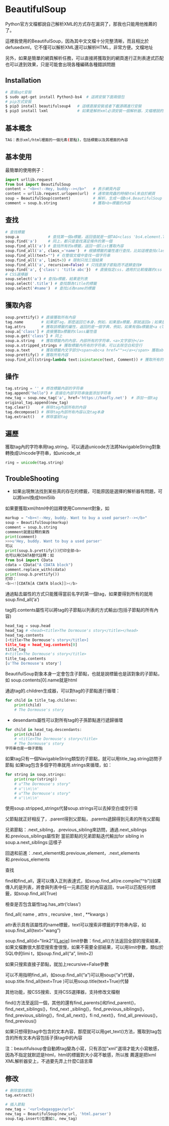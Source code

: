 # BeautifulSoup


Python官方文檔都說自己解析XML的方式存在漏洞了，那我也只能用他推薦的了。

這裡我使用的BeautifulSoup，因為其中文文檔十分完整清晰，而且相比於defusedxml，它不僅可以解析XML還可以解析HTML，非常方便。文檔地址

另外，如果是簡單的網頁解析任務，可以直接將獲取到的網頁進行正則表達式匹配也可以達到效果，只是可能會出現各種編碼各種錯誤問題



## Installation

```sh
# 直接apt安裝
$ sudo apt-get install Python3-bs4  # 這將安裝下面兩個包
# pip方式安裝
$ pip3 install beautifulsoup4   # 這樣直接安裝或者下載源碼進行安裝
$ pip3 install lxml             # 如果是解析xml必須安裝一個解析器，文檔裡說的那個解析器只有這個好安裝點，需要提前安裝好依賴，apt-get install libxml2-dev, libxslt1-dev, python-dev，還可以使用html.parser這個解析器，這個解析器不會自動添加body元素,CentOS用yum -y install python-devel gcc libxml2 libxml2-devel libxslt libxslt-devel
```

## 基本概念

```sh
TAG：表示xml/html裡面的一個元素(節點)，包括標籤以及其裡面的內容
```

## 基本使用
最簡單的使用例子：

```py
import urllib.request
from bs4 import BeautifulSoup
content = "<b><!--Hey, buddy--></b>"   # 表示網頁內容
content = urllib.request.urlopen(url)  # 通常做爬蟲的時候html來自於網頁
soup = BeautifulSoup(content)          # 解析，生成一個bs4.BeautifulSoup
comment = soup.b.string                # 獲取<b>標籤的內容
```


## 查找

```py
# 查找標籤
soup.a             # 查找第一個a標籤，返回值就是一個TAG<class 'bs4.element.Tag'>
soup.find('a')     # 同上，都只是查找滿足條件的第一個
soup.find_all('a') # 查找所有的a標籤，返回一個list獲取內容
soup.find_all('a', class_='name')  # 根據標籤的屬性進行查找，比如這裡查找class這個屬性為name的a標籤
soup.find_all(text="") # 在整個文檔中查找一個字符串
soup.find_all('a', limit=3) # 限制只找三個結果
soup.find_all('a', recursive=False) # 只找直接子節點而不遞歸查找#
soup.find('a', {'class': 'title abc'})	# 直接指定css，適用於比較複雜的css
# CSS選擇器
soup.select('a') # 查找a標籤，結果是列表
soup.select('.title') # 查找類為title的標籤
soup.select('#name')  # 查找id為name的標籤
```

## 獲取內容

```py
soup.prettify()	# 直接獲取所有內容
tag.name        # 如果是Tag，那麼返回它本身，例如，如果是a標籤，那就返回a；如果是soup對象，那麼返回[document]，返回值都是str類型
tag.attrs       # 獲取該標籤的屬性，返回的是一個字典，例如，如果有個a標籤是<a class="a" href="#"></a>那麼返回{'class': 'a', 'href': '#'}
soup.a['class'] # 直接獲取a標籤的class屬性值
soup.a.get('class'] # 同上
soup.a.string   # 獲取標籤內的內容，內部所有的字符串，<a>文字部分</a>
soup.a.stripped_strings	# 獲取標籤內所有的字符串，可以去除空白和空行
soup.a.text     # 獲取標籤內文字部分<span>abc<a href=""></a></span> 獲取abc
soup.prettify() # 獲取所有內容
soup.find_all(string=lambda text:isinstance(text, Comment))	# 獲取所有的註釋
```

## 操作

```py
tag.string = ''	# 修改標籤內部的字符串
tag.append("hello")	# 直接在內部字符串後面添加字符串
new_tag = soup.new_tag('a', href='https://haofly.net')	# 添加一個tag
original_tag.append(new_tag)
tag.clear()		# 移除tag內部所有的內容
tag.decompose()	# 移除tag內部所有內容以及tag本身
tag.extract()	# 移除當前tag
```

## 遍歷

獲取tag內的字符串用tag.string，可以通過unicode方法將NavigableString對象轉換成Unicode字符串，如unicode_st

```py
ring = unicode(tag.string)
```

## TroubleShooting

- 如果出現無法找到某些真的存在的標籤，可能原因是選擇的解析器有問題，可以將lxml換成html5lib


如果要獲取xml/html中的註釋使用Comment對象，如

```py
markup = "<b><!--Hey, buddy. Want to buy a used parser?--></b>"
soup = BeautifulSoup(markup)
comment = soup.b.string
commment就是註釋的東西
print(comment)
>>>u'Hey, buddy. Want to buy a used parser'
可以
print(soup.b.prettify())打印全部<b>
也可以用CDATA替代註釋：如
from bs4 import CData
cdata = CData("A CDATA block")
comment.replace_with(cdata)
print(soup.b.prettify())
打印：
<b><![CDATA[A CDATA block]]></b>
```

通過點去屬性的方式只能獲得當前名字的第一個tag，如果要得到所有的就用soup.find_all(‘a’)

tag的.contents屬性可以將tag的子節點以列表的方式輸出(包括子節點的所有內容)


```py
head_tag = soup.head
head_tag # <head><title>The Dormouse's story</title></head>  
head_tag.contents
[<title>The Dormouse's story</title>]
title_tag = head_tag.contents[0]
title_tag
#<title>The Dormouse's story</title>  
title_tag.contents
[u'The Dormouse's story']
```

BeautifulSoup對象本身一定會包含子節點，也就是說標籤也是該對象的子節點，如 soup.contents[0].name就是html

通過tag的.children生成器，可以對tag的子節點進行循環：


```py
for child in title_tag.children:
    print(child)
    # The Dormouse's story
```

- desendants屬性可以對所有tag的子孫節點進行遞歸循環


```py
for child in head_tag.descendants:
    print(child)
    # <title>The Dormouse's story</title>
    # The Dormouse's story
字符串也是一個子節點
```

如果tag只有一個NavigableString類型的子節點，就可以用title_tag.string訪問子節點
如果tag包含多個字符串就用.strings來循環，如：

```py
for string in soup.strings:
    print(repr(string))
    # u"The Dormouse's story"
    # u'\\n\\n'
    # u"The Dormouse's story"
    # u'\\n\\n'
```

使用soup.stripped_strings代替soup.strings可以去掉空白或空行項

父節點就正好相反了，.parent得到父節點，.parents遞歸得到元素的所有父節點

兄弟節點：.next_sibling，.previous_sibling來訪問，通過.next_siblings和.previous_siblings屬性對
當前節點的兄弟節點迭代輸出for sibling in soup.a.next_siblings:這樣子

回退和前進：.next_element和.previouw_element，.next_elements和.previous_elements

查找

find和find_all，還可以傳入正則表達式，如soup.find_all(re.compile(“^b”))如果傳入的是列表，將會與列表中任一元素匹配
的內容返回，true可以匹配任何標籤，如soup.find_all(True)

檢查是否包含屬性tag.has_attr(‘class’)

find_all( name , attrs , recursive , text , **kwargs )

attr表示具有該屬性的name標籤，text可以搜索非標籤的字符串內容，如soup.find_all(text=”wang”)

soup.find_all(id="link2")[<a class="sister" href="http://example.com/lacie" id="link2">Lacie</a>]
limit參數：find_all()方法返回全部的搜索結果，如果文檔數很大那麼搜索會很慢，如果不需要全部結果，可以用limit參數，類似於SQL中的limi
t，如soup.find_all(“a”, limit=2)

如果只搜索直接子節點，就加上recursive=False參數

可以不用指明find_all，如soup.find_all(“a”)可以用soup(“a”)代替，soup.title.find_all(text=True
)可以用soup.title(text=True)代替

其他功能，按CSS搜索、支持CSS選擇器，支持修改文檔樹

find()方法至返回一個，其他的還有find_parents()和find_parent()，find_next_siblings()，find_next
_sibling()，find_previous_siblings()，find_previous_sibling()，find_all_next()，fi
nd_next()，find_all_previous()，find_previous()

如果只想得到tag中包含的文本內容，那麼就可以用get_text()方法，獲取到tag包含的所有文本內容包括子孫tag中的內容

注：beautifulsoup會自動將tag變為小寫，只有添加”xml”選項才能大小寫敏感，因為不指定就默認是html，html的標籤對大小寫不敏感，所以推
薦還是把lxml XML解析器安上，不過要先弄上什麼C語言庫


## 修改

```py
# 刪除當前節點
tag.extract()  

# 插入節點
new_tag = '<url>dagasgga</url>'
new_tag = BeautifulSoup(new_url, 'html.parser')
soup.tag.insert(位置如1, new_tag)
```